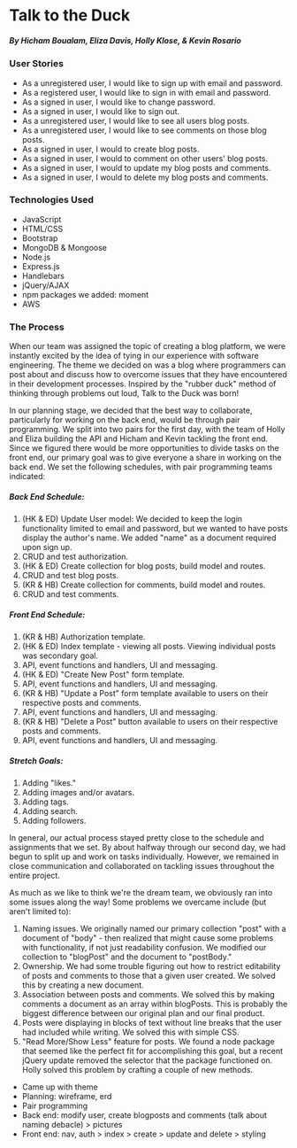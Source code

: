 # Talk to the Duck
##### By Hicham Boualam, Eliza Davis, Holly Klose, & Kevin Rosario

### User Stories
- As a unregistered user, I would like to sign up with email and password.
- As a registered user, I would like to sign in with email and password.
- As a signed in user, I would like to change password.
- As a signed in user, I would like to sign out.
- As a unregistered user, I would like to see all users blog posts.
- As a unregistered user, I would like to see comments on those blog posts.
- As a signed in user, I would to create blog posts.
- As a signed in user, I would to comment on other users' blog posts.
- As a signed in user, I would to update my blog posts and comments.
- As a signed in user, I would to delete my blog posts and comments.

### Technologies Used
- JavaScript
- HTML/CSS
- Bootstrap
- MongoDB & Mongoose
- Node.js
- Express.js
- Handlebars
- jQuery/AJAX
- npm packages we added: moment
- AWS

### The Process

When our team was assigned the topic of creating a blog platform, we were instantly excited by the idea of tying in our experience with software engineering. The theme we decided on was a blog where programmers can post about and discuss how to overcome issues that they have encountered in their development processes. Inspired by the "rubber duck" method of thinking through problems out loud, Talk to the Duck was born!

In our planning stage, we decided that the best way to collaborate, particularly for working on the back end, would be through pair programming. We split into two pairs for the first day, with the team of Holly and Eliza building the API and Hicham and Kevin tackling the front end. Since we figured there would be more opportunities to divide tasks on the front end, our primary goal was to give everyone a share in working on the back end. We set the following schedules, with pair programming teams indicated:

##### Back End Schedule:
1. (HK & ED) Update User model: We decided to keep the login functionality limited to email and password, but we wanted to have posts display the author's name. We added "name" as a document required upon sign up.
  1. CRUD and test authorization.
2. (HK & ED) Create collection for blog posts, build model and routes.
  1. CRUD and test blog posts.
3. (KR & HB) Create collection for comments, build model and routes.
  1. CRUD and test comments.

##### Front End Schedule:
1. (KR & HB) Authorization template.
2. (HK & ED) Index template - viewing all posts. Viewing individual posts was secondary goal.
  1. API, event functions and handlers, UI and messaging.
3. (HK & ED) "Create New Post" form template.
  1. API, event functions and handlers, UI and messaging.
4. (KR & HB) "Update a Post" form template available to users on their respective posts and comments.
  1. API, event functions and handlers, UI and messaging.
5. (KR & HB) "Delete a Post" button available to users on their respective posts and comments.
  1. API, event functions and handlers, UI and messaging.

##### Stretch Goals:
1. Adding "likes."
2. Adding images and/or avatars.
3. Adding tags.
4. Adding search.
5. Adding followers.

In general, our actual process stayed pretty close to the schedule and assignments that we set. By about halfway through our second day, we had begun to split up and work on tasks individually. However, we remained in close communication and collaborated on tackling issues throughout the entire project.

As much as we like to think we're the dream team, we obviously ran into some issues along the way! Some problems we overcame include (but aren't limited to):
1. Naming issues. We originally named our primary collection "post" with a document of "body" - then realized that might cause some problems with functionality, if not just readability confusion. We modified our collection to "blogPost" and the document to "postBody."
2. Ownership. We had some trouble figuring out how to restrict editability of posts and comments to those that a given user created. We solved this by creating a new document.
3. Association between posts and comments. We solved this by making comments a document as an array within blogPosts. This is probably the biggest difference between our original plan and our final product.
4. Posts were displaying in blocks of text without line breaks that the user had included while writing. We solved this with simple CSS.
5. "Read More/Show Less" feature for posts. We found a node package that seemed like the perfect fit for accomplishing this goal, but a recent jQuery update removed the selector that the package functioned on. Holly solved this problem by crafting a couple of new methods.


- Came up with theme
- Planning: wireframe, erd
- Pair programming
- Back end: modify user, create blogposts and comments (talk about naming debacle) > pictures
- Front end: nav, auth > index > create > update and delete > styling
